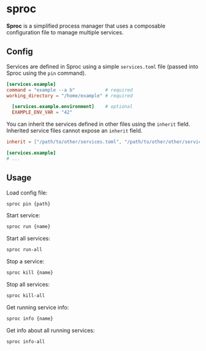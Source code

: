 # sproc

**Sproc** is a simplified process manager that uses a composable configuration file to manage multiple services.

## Config

Services are defined in Sproc using a simple `services.toml` file (passed into Sproc using the `pin` command).

```toml
[services.example]
command = "example --a b"           # required
working_directory = "/home/example" # required

  [services.example.environment]    # optional
  EXAMPLE_ENV_VAR = "42"
```

You can inherit the services defined in other files using the `inherit` field. Inherited service files cannot expose an `inherit` field.

```toml
inherit = ["/path/to/other/services.toml", "/path/to/other/other/services.toml"]

[services.example]
# ...
```

## Usage

Load config file:

```bash
sproc pin {path}
```

Start service:

```bash
sproc run {name}
```

Start all services:

```bash
sproc run-all
```

Stop a service:

```bash
sproc kill {name}
```

Stop all services:

```bash
sproc kill-all
```

Get running service info:

```bash
sproc info {name}
```

Get info about all running services:

```bash
sproc info-all
```
